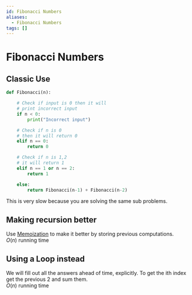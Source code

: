 ```yaml
---
id: Fibonacci Numbers
aliases:
  - Fibonacci Numbers
tags: []
---
```


# Fibonacci Numbers

## Classic Use 
```python
def Fibonacci(n):

    # Check if input is 0 then it will
    # print incorrect input
    if n < 0:
        print("Incorrect input")

    # Check if n is 0
    # then it will return 0
    elif n == 0:
        return 0

    # Check if n is 1,2
    # it will return 1
    elif n == 1 or n == 2:
        return 1

    else:
        return Fibonacci(n-1) + Fibonacci(n-2)
```

This is very slow because you are solving the same sub problems.   

## Making recursion better 
Use [Memoization](notes/Memoization.md) to make it better by storing previous computations.   
$O(n)$ running time  

## Using a Loop instead 
We will fill out all the answers ahead of time, explicitly. 
To get the ith index get the previous 2 and sum them.  
$O(n)$ running time  



